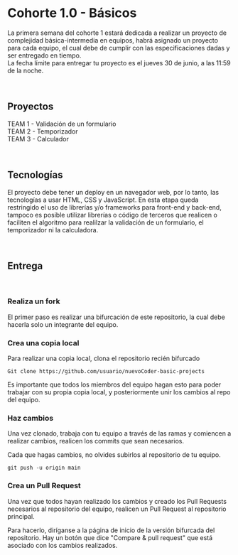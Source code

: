 # Cohorte 1.0 - Básicos

La primera semana del cohorte 1 estará dedicada a realizar un proyecto de complejidad básica-intermedia en equipos, habrá asignado un proyecto para cada equipo, el cual debe de cumplir con las especificaciones dadas y ser entregado en tiempo.\
La fecha límite para entregar tu proyecto es el jueves 30 de junio, a las 11:59 de la noche.

<br/>

## Proyectos

TEAM 1 - Validación de un formulario\
TEAM 2 - Temporizador\
TEAM 3 - Calculador

<br/>

## Tecnologías

El proyecto debe tener un deploy en un navegador web, por lo tanto, las tecnologías a usar HTML, CSS y JavaScript.
En esta etapa queda restringido el uso de librerías y/o frameworks para front-end y back-end, tampoco es posible utilizar librerías o código de terceros que realicen o faciliten el algoritmo para realilzar la validación de un formulario, el temporizador ni la calculadora.

<br/>

## Entrega

<br/>

### Realiza un fork

El primer paso es realizar una bifurcación de este repositorio, la cual debe hacerla solo un integrante del equipo.

### Crea una copia local

Para realizar una copia local, clona el repositorio recién bifurcado

    Git clone https://github.com/usuario/nuevoCoder-basic-projects

Es importante que todos los miembros del equipo hagan esto para poder trabajar con su propia copia local, y posteriormente unir los cambios al repo del equipo.

### Haz cambios

Una vez clonado, trabaja con tu equipo a través de las ramas y comiencen a realizar cambios, realicen los commits que sean necesarios.

Cada que hagas cambios, no olvides subirlos al repositorio de tu equipo.

    git push -u origin main

### Crea un Pull Request

Una vez que todos hayan realizado los cambios y creado los Pull Requests necesarios al repositorio del equipo, realicen un Pull Request al repositorio principal.

Para hacerlo, diríganse a la página de inicio de la versión bifurcada del repositorio. Hay un botón que dice "Compare & pull request" que está asociado con los cambios realizados.
